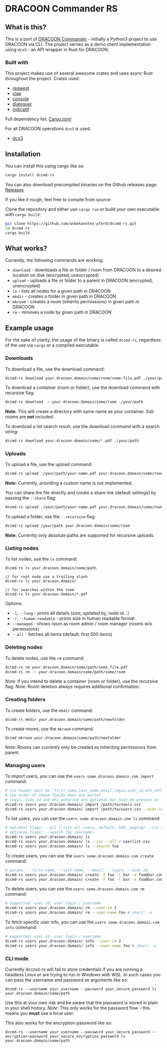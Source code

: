 # DRACOON Commander RS

## What is this?
This is a port of [DRACOON Commander](https://github.com/unbekanntes-pferd/dccmd) - initially a Python3 project to use DRACOON via CLI.
The project serves as a demo client implementation using `dco3` - an API wrapper in Rust for DRACOON. 

### Built with
This project makes use of several awesome crates and uses async Rust throughout the project.
Crates used:
- [reqwest](https://crates.io/crates/reqwest)
- [clap](https://crates.io/crates/clap)
- [console](https://crates.io/crates/console)
- [dialoguer](https://crates.io/crates/dialoguer)
- [indicatif](https://crates.io/crates/indicatif)

Full dependency list: [Cargo.toml](Cargo.toml)

For all DRACOON operations `dco3` is used.

- [dco3](https://github.com/unbekanntes-pferd/dco3)

## Installation

You can install this using cargo like so:

```bash
cargo install dccmd-rs
```

You can also download precompiled binaries on the Github releases page: 
[Releases](https://github.com/unbekanntes-pferd/dccmd-rs/releases)

If you like it rough, feel free to compile from source:

Clone the repository and either use `cargo run` or build your own executable with `cargo build`:

```bash
git clone https://github.com/unbekanntes-pferd/dccmd-rs.git
cd dccmd-rs
cargo build
```

## What works?

Currently, the following commands are working:

- `download` - downloads a file or folder / room from DRACOON to a desired location on disk (encrypted, unencrypted)
- `upload` - uploads a file or folder to a parent in DRACOON (encrypted, unencrypted)
- `ls` - lists all nodes for a given path in DRACOON
- `mkdir` - creates a folder in given path in DRACOON
- `mkroom` - creates a room (inherits permissions) in given path in DRACOON
- `rm` - removes a node by given path in DRACOON

## Example usage

For the sake of clarity, the usage of the binary is called `dccmd-rs`, regardless of the use via `cargo` or a compiled executable.

### Downloads

To download a file, use the download command:

```bash
dccmd-rs download your.dracoon.domain/some/room/some-file.pdf ./your/path/your-name.pdf
```

To download a container (room or folder), use the download command with recursive flag:

```bash
dccmd-rs download -r your.dracoon.domain/some/room ./your/path
```
**Note**: This will create a directory with same name as your container. Sub rooms are **not** included.

To download a list search result, use the download command with a search string:

```bash
dccmd-rs download your.dracoon.domain/some/*.pdf ./your/path
```

### Uploads

To upload a file, use the upload command:

```bash
dccmd-rs upload ./your/path/your-name.pdf your.dracoon.domain/some/room
```

**Note:** Currently, providing a custom name is not implemented.

You can share the file directly and create a share link (default settings) by passing the `--share` flag:

```bash
dccmd-rs upload ./your/path/your-name.pdf your.dracoon.domain/some/room --share
```

To upload a folder, use the `--recursive` flag:

```bash
dccmd-rs upload /your/path your.dracoon.domain/some/room
```
**Note:** Currently only absolute paths are supported for recursive uploads.

### Listing nodes
To list nodes, use the `ls` command:

```
dccmd-rs ls your.dracoon.domain/some/path

// for root node use a trailing slash
dccmd-rs ls your.dracoon.domain/

// for searches within the room
dccmd-rs ls your.dracoon.domain/*.pdf 
```

Options:
 - `-l`, `--long` - prints all details (size, updated by, node id...)           
 - `-r`, `--human-readable` - prints size in human readable format
 -    `--managed` - shows room as room admin / room manager (rooms w/o permissions)       
 -    `--all` - fetches all items (default: first 500 items)


### Deleting nodes

To delete nodes, use the `rm` command:

```bash
dccmd-rs rm your.dracoon.domain/some/path/some_file.pdf
dccmd-rs rm -r your.dracoon.domain/some/path/some/room
```
*Note*: If you intend to delete a container (room or folder), use the recursive flag.
*Note*: Room deletion always requires additional confirmation.

### Creating folders

To create folders, use the `mkdir` command:

```
dccmd-rs mkdir your.dracoon.domain/some/path/newfolder

```


To create rooms, use the `mkroom` command:

```
dccmd mkroom your.dracoon.domain/some/path/newfolder

```
*Note*: Rooms can currently only be created as inheriting permissions from parent.

### Managing users

To import users, you can use the `users some.dracoon.domain.com import` command:

```bash
# csv header must be 'first_name,last_name,email,login,oidc_id,mfa_enforced'
# the order of these fields does not matter
# login, oidc_id and mfa_enforced are optional but must be present as field
dccmd-rs users your.dracoon.domain/ import /path/to/users.csv
dccmd-rs users your.dracoon.domain/ import /path/to/users.csv --oidc-id 2 # import as OIDC users
```

To list users, you can use the `users some.dracoon.domain.com ls` command:

```bash
# optional flags: --all (lists all users, default: 500, paging) --csv (csv format)
# optional flags: --search (by username)
dccmd-rs users your.dracoon.domain/ ls
dccmd-rs users your.dracoon.domain/ ls --csv --all > userlist.csv
dccmd-rs users your.dracoon.domain/ ls --search foo
```

To create users, you can use the `users some.dracoon.domain.com create` command:

```bash
# params: --first-name, --last-name, --email, --login, --oidc-id 
dccmd-rs users your.dracoon.domain/ create -f foo -l bar -e foo@bar.com # local user
dccmd-rs users your.dracoon.domain/ create -f foo -l bar -e foo@bar.com --oidc-id 2 # OIDC user
```

To delete users, you can use the `users some.dracoon.domain.com rm` command:

```bash
# supported: user id, user login / username
dccmd-rs users your.dracoon.domain/ rm --user-id 2
dccmd-rs users your.dracoon.domain/ rm --user-name foo # short: -u
```

To fetch specific user info, you can use the `users some.dracoon.domain.com info` command:

```bash
# supported: user id, user login / username
dccmd-rs users your.dracoon.domain/ info --user-id 2
dccmd-rs users your.dracoon.domain/ info --user-name foo # short: -u
```

### CLI mode

Currently dccmd-rs will fail to store credentials if you are running a headless Linux or are trying to run in Windows with WSL.
In such cases you can pass the username and password as arguments like so:

```
dccmd-rs --username your_username --password your_secure_password ls your.dracoon.domain/some/path

```

Use this at your own risk and be aware that the password is stored in plain in your shell history.
*Note*: This only works for the password flow - this means you **must** use a local user. 

This also works for the encryption password like so: 

```
dccmd-rs --username your_username --password your_secure_password --encryption-password your_secure_encryption_password ls your.dracoon.domain/some/path

```